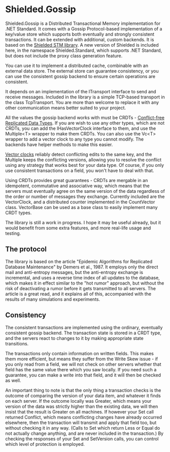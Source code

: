 # Shielded.Gossip

Shielded.Gossip is a Distributed Transactional Memory implementation for .NET Standard.
It comes with a Gossip Protocol-based implementation of a key/value store which supports
both eventually and strongly consistent transactions. It can be extended with additional,
custom backends. It is based on the [Shielded STM library](https://github.com/jbakic/Shielded).
A new version of Shielded is included here, in the namespace Shielded.Standard, which
supports .NET Standard, but does not include the proxy class generation feature.

You can use it to implement a distributed cache, combinable with an external data store. The
external store can guarantee consistency, or you can use the consistent gossip backend to
ensure certain operations are consistent.

It depends on an implementation of the ITransport interface to send and receive messages.
Included in the library is a simple TCP-based transport in the class TcpTransport. You are
more than welcome to replace it with any other communication means better suited to your
project.

All the values the gossip backend works with must be CRDTs -
[Conflict-free Replicated Data Types](https://en.wikipedia.org/wiki/Conflict-free_replicated_data_type).
If you are wish to use any other types, which are not CRDTs, you can add the IHasVectorClock
interface to them, and use the Multiple&lt;T&gt; wrapper to make them CRDTs. You can also
use the Vc&lt;T&gt; wrapper to add a vector clock to any type you cannot modify. The backends
have helper methods to make this easier.

[Vector clocks](https://en.wikipedia.org/wiki/Vector_clock) reliably detect conflicting edits
to the same key, and the Multiple keeps the conflicting versions, allowing you to resolve the
conflict using any strategy that works best for your data type. Of course, if you only use
consistent transactions on a field, you won't have to deal with that.

Using CRDTs provides great guarantees - CRDTs are mergable in an idempotent, commutative and
associative way, which means that the servers must eventually agree on the same version of the
data regardless of the order or number of messages they exchange. Currently included are
the VectorClock, and a distributed counter implemented in the CountVector class. VectorBase
can be used as a base class to easily implement many CRDT types.

The library is still a work in progress. I hope it may be useful already, but it would benefit from
some extra features, and more real-life usage and testing.

## The protocol

The library is based on the article "Epidemic Algorithms for Replicated Database Maintenance" by
Demers et al., 1987. It employs only the direct mail and anti-entropy messages, but the
anti-entropy exchange is incremental, and uses a reverse time index of all updates to the
database, which makes it in effect similar to the "hot rumor" approach, but without the risk
of deactivating a rumor before it gets transmitted to all servers. The article is a great read,
and it explains all of this, accompanied with the results of many simulations and experiments.

## Consistency

The consistent transactions are implemented using the ordinary, eventually consistent gossip
backend. The transaction state is stored in a CRDT type, and the servers react to changes to it
by making appropriate state transitions.

The transactions only contain information on written fields. This makes them more efficient,
but means they suffer from the Write Skew issue - if you only read from a field, we will not
check on other servers whether that field has the same value there which you saw locally. If
you need such a guarantee, you can make a write into that field, and it will then be checked
as well.

An important thing to note is that the only thing a transaction checks is the outcome of
comparing the version of your data item, and whatever it finds on each server. If the outcome
locally was Greater, which means your version of the data was strictly higher than the existing
data, we will then insist that the result is Greater on all machines. If however your Set call
returned Conflict, which means conflicting changes have already occurred elsewhere, then the
transaction will transmit and apply that field too, but without checking it in any way.
(Calls to Set which return Less or Equal do not actually change anything, and are never
included in the transaction.) By checking the responses of your Set and SetVersion calls,
you can control which level of protection is employed.
